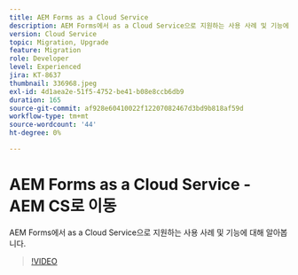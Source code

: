 ```yaml
---
title: AEM Forms as a Cloud Service
description: AEM Forms에서 as a Cloud Service으로 지원하는 사용 사례 및 기능에 대해 알아봅니다.
version: Cloud Service
topic: Migration, Upgrade
feature: Migration
role: Developer
level: Experienced
jira: KT-8637
thumbnail: 336968.jpeg
exl-id: 4d1aea2e-51f5-4752-be41-b08e8ccb6db9
duration: 165
source-git-commit: af928e60410022f12207082467d3bd9b818af59d
workflow-type: tm+mt
source-wordcount: '44'
ht-degree: 0%

---
```


# AEM Forms as a Cloud Service - AEM CS로 이동

AEM Forms에서 as a Cloud Service으로 지원하는 사용 사례 및 기능에 대해 알아봅니다.

>[!VIDEO](https://video.tv.adobe.com/v/336968?quality=12&learn=on)
